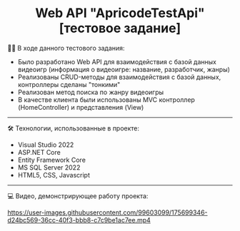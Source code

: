 <div align="center">
  <h1>Web API "ApricodeTestApi" [тестовое задание]</h1>
</div>

👨‍💻 В ходе данного тестового задания:
- Было разработано Web API для взаимодействия с базой данных видеоигр (информация о видеоигре: название, разработчик, жанры)
- Реализованы CRUD-методы для взаимодействия с базой данных, контроллеры сделаны "тонкими"
- Реализован метод поиска по жанру видеоигры
- В качестве клиента были использованы MVC контроллер (HomeController) и представления (View)
---
🛠️ Технологии, использованные в проекте:
- Visual Studio 2022
- ASP.NET Core
- Entity Framework Core
- MS SQL Server 2022 
- HTML5, CSS, Javascript
---
💻 Видео, демонстрирующее работу проекта:

https://user-images.githubusercontent.com/99603099/175699346-d24bc569-36cc-40f3-bbb8-c7c9be1ac7ee.mp4


